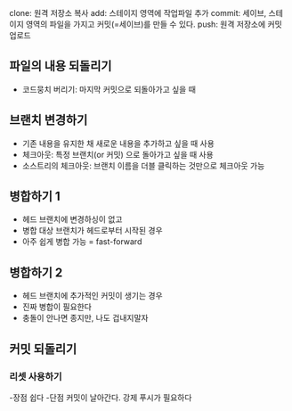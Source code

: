 clone: 원격 저장소 복사
add: 스테이지 영역에 작업파일 추가
commit: 세이브, 스테이지 영역의 파일을 가지고 커밋(=세이브)를 만들 수 있다.
push: 원격 저장소에 커밋 업로드

## 파일의 내용 되돌리기

- 코드뭉치 버리기: 마지막 커밋으로 되돌아가고 싶을 때

## 브랜치 변경하기

- 기존 내용을 유지한 채 새로운 내용을 추가하고 싶을 때 사용
- 체크아웃: 특정 브랜치(or 커밋) 으로 돌아가고 싶을 때 사용
- 소스트리의 체크아웃: 브랜치 이름을 더블 클릭하는 것만으로 체크아웃 가능

## 병합하기 1
- 헤드 브랜치에 변경하싱이 없고
- 병합 대상 브랜치가 헤드로부터 시작된 경우
- 아주 쉽게 병합 가능 = fast-forward

## 병합하기 2
- 헤드 브랜치에 추가적인 커밋이 생기는 경우
- 진짜 병합이 필요한다
- 충돌이 안나면 종지만, 나도 겁내지말자

## 커밋 되돌리기
### 리셋 사용하기
-장점 쉽다
-단점 커밋이 날아간다. 강제 푸시가 필요하다